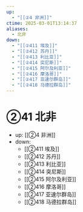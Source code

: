 ```yaml
---
up:
  - "[[②4 非洲]]"
ctime: 2025-03-01T13:14:37
aliases:
  - 北非
down:
  - "[[②411 埃及]]"
  - "[[②412 苏丹]]"
  - "[[②413 利比亚]]"
  - "[[②414 突尼斯]]"
  - "[[②415 阿尔及利亚]]"
  - "[[②416 摩洛哥]]"
  - "[[②417 亚速尔群岛]]"
  - "[[②418 马德拉群岛]]"
---
```


# ②41 北非

- up: [[②4 非洲]]
- down:	
	- [[②411 埃及]]
	- [[②412 苏丹]]
	- [[②413 利比亚]]
	- [[②414 突尼斯]]
	- [[②415 阿尔及利亚]]
	- [[②416 摩洛哥]]
	- [[②417 亚速尔群岛]]
	- [[②418 马德拉群岛]]
	
